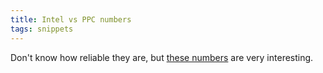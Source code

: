 ```yaml
---
title: Intel vs PPC numbers
tags: snippets
---
```


Don't know how reliable they are, but [these numbers](http://macslash.org/article.pl?sid=07/11/05/2155232) are very interesting.
